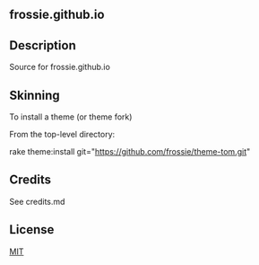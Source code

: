 frossie.github.io
-----------------

## Description

Source for frossie.github.io

## Skinning

To install a theme (or theme fork)

From the top-level directory:

rake theme:install git="https://github.com/frossie/theme-tom.git"

## Credits

See credits.md

## License

[MIT](http://opensource.org/licenses/MIT)